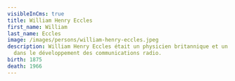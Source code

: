 ```yaml
---
visibleInCms: true
title: William Henry Eccles
first_name: William
last_name: Eccles
image: /images/persons/william-henry-eccles.jpeg
description: William Henry Eccles était un physicien britannique et un pionnier
  dans le développement des communications radio.
birth: 1875
death: 1966
---
```

